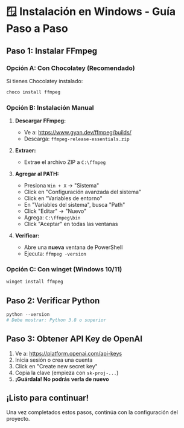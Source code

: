 # 🪟 Instalación en Windows - Guía Paso a Paso

## Paso 1: Instalar FFmpeg

### Opción A: Con Chocolatey (Recomendado)

Si tienes Chocolatey instalado:
```powershell
choco install ffmpeg
```

### Opción B: Instalación Manual

1. **Descargar FFmpeg:**
   - Ve a: https://www.gyan.dev/ffmpeg/builds/
   - Descarga: `ffmpeg-release-essentials.zip`

2. **Extraer:**
   - Extrae el archivo ZIP a `C:\ffmpeg`

3. **Agregar al PATH:**
   - Presiona `Win + X` → "Sistema"
   - Click en "Configuración avanzada del sistema"
   - Click en "Variables de entorno"
   - En "Variables del sistema", busca "Path"
   - Click "Editar" → "Nuevo"
   - Agrega: `C:\ffmpeg\bin`
   - Click "Aceptar" en todas las ventanas

4. **Verificar:**
   - Abre una **nueva** ventana de PowerShell
   - Ejecuta: `ffmpeg -version`

### Opción C: Con winget (Windows 10/11)

```powershell
winget install ffmpeg
```

## Paso 2: Verificar Python

```powershell
python --version
# Debe mostrar: Python 3.8 o superior
```

## Paso 3: Obtener API Key de OpenAI

1. Ve a: https://platform.openai.com/api-keys
2. Inicia sesión o crea una cuenta
3. Click en "Create new secret key"
4. Copia la clave (empieza con `sk-proj-...`)
5. **¡Guárdala! No podrás verla de nuevo**

## ¡Listo para continuar!

Una vez completados estos pasos, continúa con la configuración del proyecto.
